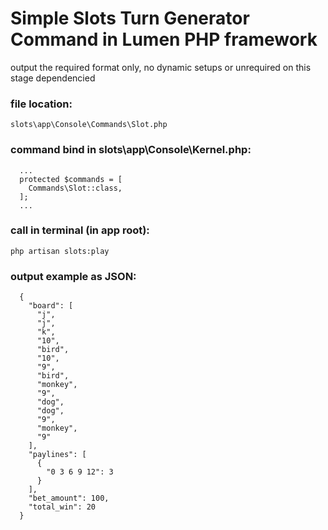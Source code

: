 # Simple Slots Turn Generator Command in Lumen PHP framework

output the required format only,
no dynamic setups or unrequired on this stage dependencied

### file location: 
```
slots\app\Console\Commands\Slot.php
```

### command bind in slots\app\Console\Kernel.php: 
```
  ...
  protected $commands = [
    Commands\Slot::class,
  ];
  ...
```

### call in terminal (in app root):
```
php artisan slots:play
```

### output example as JSON: 
```
  {
    "board": [
      "j",
      "j",
      "k",
      "10",
      "bird",
      "10",
      "9",
      "bird",
      "monkey",
      "9",
      "dog",
      "dog",
      "9",
      "monkey",
      "9"
    ],
    "paylines": [
      {
        "0 3 6 9 12": 3
      }
    ],
    "bet_amount": 100,
    "total_win": 20
  }
```
